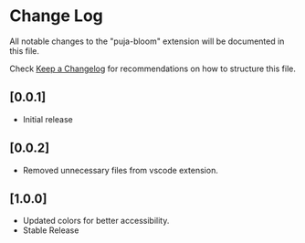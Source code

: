 # Change Log

All notable changes to the "puja-bloom" extension will be documented in this file.

Check [Keep a Changelog](http://keepachangelog.com/) for recommendations on how to structure this file.

## [0.0.1]

- Initial release

## [0.0.2]

- Removed unnecessary files from vscode extension.

## [1.0.0]

- Updated colors for better accessibility.
- Stable Release
